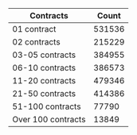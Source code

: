 | Contracts          | Count   |
|--------------------|---------|
| 01 contract | 531536 |
| 02 contracts | 215229 |
| 03-05 contracts | 384955 |
| 06-10 contracts | 386573 |
| 11-20 contracts | 479346 |
| 21-50 contracts | 414386 |
| 51-100 contracts | 77790 |
| Over 100 contracts | 13849 |
